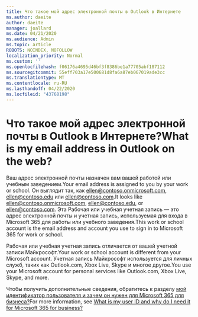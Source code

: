```yaml
---
title: Что такое мой адрес электронной почты в Outlook в Интернете
ms.author: daeite
author: daeite
manager: joallard
ms.date: 04/21/2020
ms.audience: Admin
ms.topic: article
ROBOTS: NOINDEX, NOFOLLOW
localization_priority: Normal
ms.custom: ''
ms.openlocfilehash: f06176a4695d46bf3f8386be1a77705abf187112
ms.sourcegitcommit: 55eff703a17e500681d8fa6a87eb067019ade3cc
ms.translationtype: MT
ms.contentlocale: ru-RU
ms.lasthandoff: 04/22/2020
ms.locfileid: "43768198"
---
```

# <a name="what-is-my-email-address-in-outlook-on-the-web"></a><span data-ttu-id="b4fe0-102">Что такое мой адрес электронной почты в Outlook в Интернете?</span><span class="sxs-lookup"><span data-stu-id="b4fe0-102">What is my email address in Outlook on the web?</span></span>

<span data-ttu-id="b4fe0-103">Ваш адрес электронной почты назначен вам вашей работой или учебным заведением.</span><span class="sxs-lookup"><span data-stu-id="b4fe0-103">Your email address is assigned to you by your work or school.</span></span> <span data-ttu-id="b4fe0-104">Он выглядит так, как ellen@contoso.onmicrosoft.com, ellen@contoso.edu или ellen@contoso.com.</span><span class="sxs-lookup"><span data-stu-id="b4fe0-104">It looks like ellen@contoso.onmicrosoft.com, ellen@contoso.edu, or ellen@contoso.com.</span></span> <span data-ttu-id="b4fe0-105">Эта Рабочая или учебная учетная запись — это адрес электронной почты и учетная запись, используемая для входа в Microsoft 365 для работы или учебного заведения.</span><span class="sxs-lookup"><span data-stu-id="b4fe0-105">This work or school account is the email address and account you use to sign in to Microsoft 365 for work or school.</span></span>

<span data-ttu-id="b4fe0-106">Рабочая или учебная учетная запись отличается от вашей учетной записи Майкрософт.</span><span class="sxs-lookup"><span data-stu-id="b4fe0-106">Your work or school account is different from your Microsoft account.</span></span> <span data-ttu-id="b4fe0-107">Учетная запись Майкрософт используется для личных служб, таких как Outlook.com, Xbox Live, Skype и многое другое.</span><span class="sxs-lookup"><span data-stu-id="b4fe0-107">You use your Microsoft account for personal services like Outlook.com, Xbox Live, Skype, and more.</span></span>

<span data-ttu-id="b4fe0-108">Чтобы получить дополнительные сведения, обратитесь к разделу [мой идентификатор пользователя и зачем он нужен для Microsoft 365 для бизнеса?](https://support.office.com/article/37da662b-5da6-4b56-a091-2731b2ecc8b4)</span><span class="sxs-lookup"><span data-stu-id="b4fe0-108">For more information, see [What is my user ID and why do I need it for Microsoft 365 for business?](https://support.office.com/article/37da662b-5da6-4b56-a091-2731b2ecc8b4)</span></span>